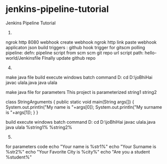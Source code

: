 # jenkins-pipeline-tutorial
Jenkins Pipeline Tutorial



1.
ngrok http 8080
webhook create
webhook ngrok http link paste
webhook applicaton json
build triggers : github hook trigger for gitscm polling
pipeline: defn: pipeline script from scm
scm git
repo url
script path: hello-world/Jenkinsfile
FInally update github repo


4.
make java file
build execute windows batch command
D:
cd D:\joBhiHai
javac ulala.java
java ulala 



make java file for parameters
This project is parameterized
string1
string2

class StringArguments
{
    public static void main(String args[])
    {
        System.out.println("My name is "+args[0]);
        System.out.println("My surname is "+args[1]);
    }
}

build execute windows batch command
D:
cd D:\joBhiHai
javac ulala.java
java ulala %string1% %string2%



5.
for parameters code
echo "Your name is %str1%"
echo "Your Surname is %str2%"
echo "Your Favorite City is %city%"
echo "Are you a student %student%"
